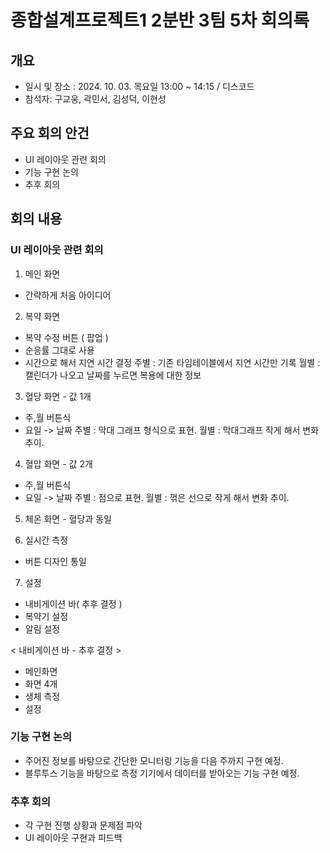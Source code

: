 # 종합설계프로젝트1 2분반 3팀 5차 회의록

## 개요
- 일시 및 장소 : 2024. 10. 03. 목요일 13:00 ~ 14:15 / 디스코드
- 참석자: 구교웅, 곽민서, 김성덕, 이현성

## 주요 회의 안건
- UI 레이아웃 관련 회의
- 기능 구현 논의
- 추후 회의

## 회의 내용
### UI 레이아웃 관련 회의

1. 메인 화면
- 간략하게 처음 아이디어

2. 복약 화면
- 복약 수정 버튼 ( 팝업 )
- 순응률 그대로 사용
- 시간으로 해서 지연 시간 결정
주별 : 기존 타임테이블에서 지연 시간만  기록
월별 : 캘린더가 나오고 날짜를 누르면 복용에 대한 정보

3. 혈당 화면 - 값 1개
- 주,월 버튼식
- 요일 -> 날짜
주별 : 막대 그래프 형식으로 표현.
월별 : 막대그래프 작게 해서 변화 추이.

4. 혈압 화면 - 값 2개 
- 주,월 버튼식
- 요일 -> 날짜
주별 : 점으로 표현.
월별 : 꺾은 선으로 작게 해서 변화 추이.

5. 체온 화면  - 혈당과 동일 

6. 실시간 측정 
-  버튼 디자인 통일

7. 설정 
- 내비게이션 바( 추후 결정 )
- 복약기 설정
- 알림 설정

< 내비게이션 바 - 추후 결정 >
- 메인화면
- 화면  4개
- 생체 측정
- 설정

### 기능 구현 논의
- 주어진 정보를 바탕으로 간단한 모니터링 기능을 다음 주까지 구현 예정.
- 블루투스 기능을 바탕으로 측정 기기에서 데이터를 받아오는 기능 구현 예정.

### 추후 회의
- 각 구현 진행 상황과 문제점 파악
- UI 레이아웃 구현과 피드백


